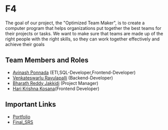 # F4

The goal of our project, the "Optimized Team Maker", is to create a computer program that helps organizations put together the best teams for their projects or tasks. We want to make sure that teams are made up of the right people with the right skills, so they can work together effectively and achieve their goals

## Team Members and Roles

* [Avinash Ponnada](https://github.com/A835698/CIS641-HW2-PONNADA) (ETl,SQL-Developer,Frontend-Developer)
* [Venkateswarlu Ravulapalli](https://github.com/venkateswarlu9502/CIS641-HW2-Ravulapalli) (Backend-Developer)
* [Bharath Reddy Jakkidi](https://github.com/bharathreddyjakkidi/CIS641-HW2-JAKKIDI.git) (Project Manager)
* [Hari Krishna Kosana](https://github.com/Hari641/CIS641-HW2-Kosana.git)(Frontend Developer)

## Important Links

* [Portfolio](https://a835698.github.io/GVSU-CIS641-F4/)
* [Final_SRS](https://github.com/A835698/GVSU-CIS641-F4/blob/master/docs/software_requirements_specification_final.md)
